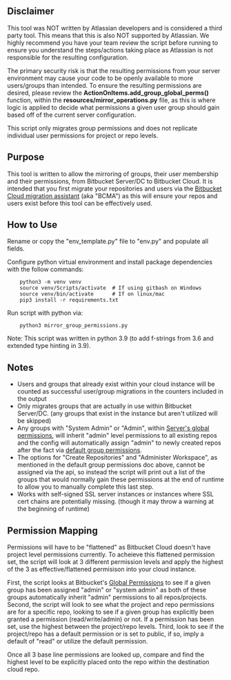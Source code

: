 ## Disclaimer
This tool was NOT written by Atlassian developers and is considered a third party tool. This means that this is also NOT supported by Atlassian. We highly recommend you have your team review the script before running to ensure you understand the steps/actions taking place as Atlassian is not responsible for the resulting configuration.

The primary security risk is that the resulting permissions from your server environment may cause your code to be openly available to more users/groups than intended. To ensure the resulting permissions are desired, please review the **ActionOnItems.add_group_global_perms()** function, within the **resources/mirror_operations.py** file, as this is where logic is applied to decide what permissions a given user group should gain based off of the current server configuration.

This script only migrates group permissions and does not replicate individual user permissions for project or repo levels.

## Purpose
This tool is written to allow the mirroring of groups, their user membership and their permissions, from Bitbucket Server/DC to Bitbucket Cloud. It is intended that you first migrate your repositories and users via the [Bitbucket Cloud migration assistant](https://www.atlassian.com/software/bitbucket/migration-assistant) (aka "BCMA") as this will ensure your repos and users exist before this tool can be effectively used.

## How to Use
Rename or copy the "env_template.py" file to "env.py" and populate all fields.

Configure python virtual environment and install package dependencies with the follow commands:

        python3 -m venv venv
        source venv/Scripts/activate  # If using gitbash on Windows
        source venv/bin/activate      # If on linux/mac
        pip3 install -r requirements.txt

Run script with python via:

        python3 mirror_group_permissions.py

Note:
This script was written in python 3.9 (to add f-strings from 3.6 and extended type hinting in 3.9).

## Notes
* Users and groups that already exist within your cloud instance will be counted as successful user/group migrations in the counters included in the output
* Only migrates groups that are actually in use within Bitbucket Server/DC. (any groups that exist in the instance but aren't utilized will be skipped)
* Any groups with "System Admin" or "Admin", within [Server's global permissions](https://confluence.atlassian.com/bitbucketserver/global-permissions-776640369.html), will inherit "admin" level permissions to all existing repos and the config will automatically assign "admin" to newly created repos after the fact via [default group permissions](https://support.atlassian.com/bitbucket-cloud/docs/organize-workspace-members-into-groups/).
* The options for "Create Repositories" and "Administer Workspace", as mentioned in the default group permissions doc above, cannot be assigned via the api, so instead the script will print out a list of the groups that would normally gain these permissions at the end of runtime to allow you to manually complete this last step.
* Works with self-signed SSL server instances or instances where SSL cert chains are potentially missing. (though it may throw a warning at the beginning of runtime)

## Permission Mapping
Permissions will have to be "flattened" as Bitbucket Cloud doesn't have project level permissions currently. To acheieve this flattened permission set, the script will look at 3 different permission levels and apply the highest of the 3 as effective/flattened permisison into your cloud instance.

First, the script looks at Bitbucket's [Global Permissions](https://support.atlassian.com/jira-cloud-administration/docs/manage-global-permissions/) to see if a given group has been assigned "admin" or "system admin" as both of these groups automatically inherit "admin" permissions to all repos/projects. 
Second, the script will look to see what the project and repo permissions are for a specific repo, looking to see if a given group has explicitly been granted a permission (read/write/admin) or not. If a permission has been set, use the highest between the project/repo levels.
Third, look to see if the project/repo has a default permission or is set to public, if so, imply a default of "read" or utilize the default permission.

Once all 3 base line permissions are looked up, compare and find the highest level to be explicitly placed onto the repo within the destination cloud repo.

